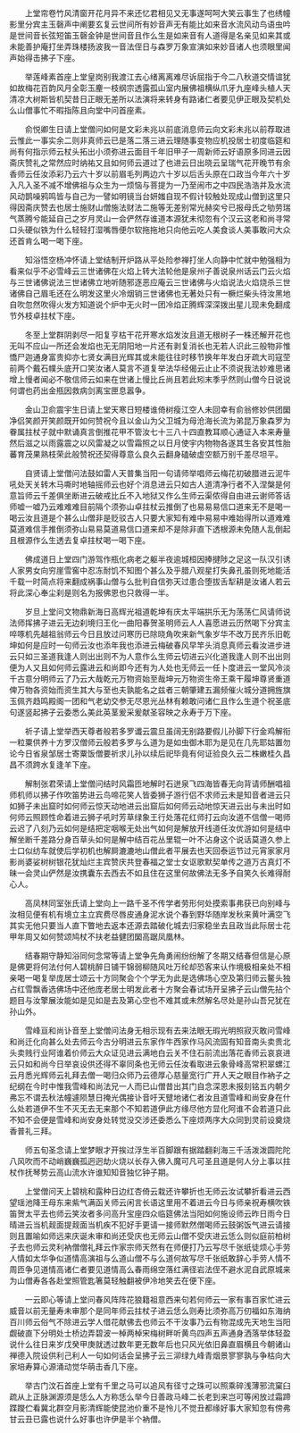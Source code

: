 <!-- { "loadSidebar": true } -->
　　上堂帘卷竹风清窗开花月异不来还忆君相见又无事遂呵呵大笑云事生了也绣幢影里分宾主玉磬声中阐要玄复云世间所有妙音声无有能比如来音水流风动鸟语虫吟是世间音长弦短笛玉磬金钟是世间音且作么生是如来音有人道得是名亲见如来其或未能善护庵打坐弄珠楼扬波我一音法侄日与森罗万象宣演如来妙音诸人也须眼里闻声始得击拂子下座。

　　举莲峰素首座上堂皇岗别我渡江去心绪离离难尽诉屈指于今二八秋道交情谊犹如故梅花百韵风月全彰玉麈一枝纲宗透露孤山室内展佛祖横纵爪牙九座峰头植人天清凉大树斯皆机契昔日正眼无差所以法演将来转身有路诸仁者要见伊正眼及契机处么山僧事忙不暇指陈且向堂中问首座素。

　　俞悦卿生日请上堂僧问如何是文彩未兆以前底消息师云向文彩未兆以前荐取进云惟此一事实余二则非真师云已是落二落三进云理随事变物应机投居士初度临筵和尚有何指示师云杖头拓出小须弥进云面目千年旧甲子一周新师云好语原多同进云因斋庆赞礼之常然应时纳祐又且如何师云道过了也进云日出晓云呈瑞气花开晚节有余香师云任汝添彩乃云六十岁以前眉毛列两边六十岁以后舌头原在口政当今年六十岁入凡入圣不减不增佛祖与众生为一烦恼与菩提为一乃至闹市之中四民浩浩并及水流风动鹊噪鸦鸣皆与自己为一譬如明镜当台妍媸自现不假计较触处现成山僧到这里只得因斋庆赞去也居士施财山僧施法财法二施等无差别常光赫奕兮已报母氏之劬劳瑞气蒸腾兮能延自己之岁月灵山一会俨然存谁道本源犹未彻忽有个汉云这老和尚寻常口头硬似铁为什么轻轻打湿嘴唇便尔软拖拖地只向他云吃人美食谈人美事敢问大众还首肯么喝一喝下座。

　　知浴悟空杨冲怀请上堂结制开炉路从平处险参禅打坐人向静中忙就中勉强相为看来似乎不必雪峰云三世诸佛在火焰上转大法轮他是泉州子善说泉州话云门云火焰与三世诸佛说法三世诸佛立地听随邪逐恶应庵云三世诸佛与火焰说法火焰烧杀三世诸佛自己眉毛还在么明发这里火冷烟销三世诸佛也无著处只有一橛烂柴头待汝黑地自吹忽然吹得火发方知道说个炉中无火时一团冷焰正腾辉深深拨出星儿现未免翻成节外枝卓拄杖下座。

　　冬至上堂群阴剥尽一阳复亨枯干花开寒水焰发汝且道无根树子一株还解开花也无叫不应山一所还会发焰也无无阴阳地一片还有剥复消长也无若人识此三般物非惟憍尸迦通身富贵抑亦七贤女满目光辉其或未能往往时移节换年年发白牙疏大司寇茔前两个戴石幞头底开口笑汝诸人莫言不道复举法华经偈云止止不须说我法妙难思诸增上慢者闻必不敬信师云如来在世诸上慢比丘尚且若此矧末季乎然则山僧今日说说何谓也药出金瓶因救病剑离宝匣息嚣争。

　　金山卫俞震宇生日请上堂天寒日短楼谁倚树瘦江空人未回幸有俞翁修妙供团圞净侣笑颜开笑颜既开如何赞祝今且以金山为父卫城为母沧海长流为弟昆万象森罗为眷属拄杖子就中默诵真言倒推花甲不管汝七十三八十四直教耳顺心通证入本来寿量然后滋之以雨露震之以风雷凝之以雪霜照之以日月使宇内物物各遂其生各安其性胎蕃育茂果熟枝荣此般赞祝还契得尊意么良久云翻身磕破虚空额万别千差尽坦平。

　　自贤请上堂僧问法鼓如雷人天普集当阳一句请师举唱师云梅花初破腊进云泥牛吼处天关转木马嘶时地轴摇师云也好个消息进云只如古人道清净行者不入涅槃是何意旨师云千差俱坐断进云破戒比丘不入地狱又作么生师云渠侬得自由进云谢师答话师嘘一嘘乃云难难难目前隔个须弥山卓拄杖云推倒了也易易易信口道来无不是喝一喝云汝且道是个甚么山僧非是贬驳古人只要大家知有难中易易中难始得所以道难难莫道难信手推倒须弥山易易莫道易信口道来却不是除非直下透根源未免随人乱倒起且根源作么生透去复卓拄杖喝一喝下座。

　　佛成道日上堂四门游驾作瓶化病老之躯半夜逾城桓因捧揵陟之足这一队汉引诱人家男女向穷崖雪窖中忍冻耐饥不知图个甚么及乎腊八观星打失鼻孔虽则死地能活千载一时简点将来翻成祸事山僧与么批判自信弥天过患合堕拔舌犁耕是汝诸人若云将此深心奉尘刹是则名为报佛恩也只救得一半。

　　岁旦上堂问文物鼎新海日高辉光祖道乾坤有庆太平端拱乐无为荡荡仁风请师说法师挥拂子进云无边刹境归王化一曲阳春贺圣明师云人人喜愿进云历然喝下分宾主啐啄机先越祖翁师云今日且放过问寒历已除晓角吹来新气象岁华不改万民齐乐旧乾坤如何是应时一句师云汝也添年我也添进云梅破春风早竿头消息真师云看汝进步进云只如三圣道我逢人则出出则不为人意作么生师云切进云兴化道我逢人则不出出则便为人又且如何师云露进云和尚即今还有为人处也无师云一任卜度进云一堂风冷淡千古意分明师云了乃云大哉乾元万物资始至哉坤元万物资生帝王乘干履坤尊贤重道俾万物各资始而资生其大与至也夫孰能名之兹者三朝肇建五漏频催火城分道拥旌旗玉佩齐趋鸣殿阁一团和气老幼交参无尽恩光丛林有赖敢问诸仁且作么生道个祝圣底句遂竖起拂子云委悉么美此英茎爰采爰献圣容映之永寿于万下座。

　　祈子请上堂举西天尊者般若多罗谶云震旦虽阔无别路要假儿孙脚下行金鸡解衔一粒粟供养十方罗汉僧师云般若多罗与么道为是如虫御木耶为是见在几先耶姑置勿论今日省泉邹居士寄粟饭僧要祈求儿孙以续后祀毕竟有何证验良久云二株嫩桂久昌昌不须跨水复逢羊下座。

　　解制张君荣请上堂僧问结时风霜匝地解时石迸泉飞四海皆春无向背请师酬唱祖师机师以拂子作吹笛势进云鸟啼花笑人皆委狮子游行侣不求师云未是知音者进云只如狮子未出窟时如何师云惊天动地进云出窟后如何师云动地惊天进云出与未出时如何师云照顾性命着进云狮子吼时芳草绿象王行处落花红师打云向汝道不信僧一喝师云迟了八刻乃云如何是结把定咽喉无处出气如何是解放开线道任汝优游如何是结中解坐断千差路分身百草头如何是解中结百花丛里辊一叶不沾身这个说话莫道久参上士口似纺车就使后学初机也解屙漉漉地山僧此者平展去也天回泰运节过元宵家家月影尚婆娑树树银花犹灿烂主宾赞庆共登春福之堂士女讴歌默契单传之道万古真灯不昧一会灵山俨然是汝携囊东去西去不如且住在这里何故佛法无多予自笑久长难得耐心人。

　　高凤林同室张氏请上堂向上一路千圣不传学者劳形何处摸索事弗获已向别峰与汝相见便有机有境立主立宾费尽唇皮通身泥水说个春到野华随岸发秋来黄叶满空飞其实无他只要当人直下瞥地去返本还源去踏破化城去归家稳坐去且政当此际居士花甲年周又如何赞颂鸠杖不扶老益健团圞高踞凤凰林。

　　结春期守静知浴同何念常等请上堂争先角勇闹纷纷解了冬期又结春但信是心原是佛更将何法付何人碧桃醉日铺干锦弱柳随风吐万纶却恐客来认作境极相亲处不相亲喝一喝复举庞居士颂云十方同聚会个个学无为此是选佛场心空及第归师云鳌头独占红雪飘香选佛场中还他庞老居士明发此者十方聚会春试场开呈拂子云山僧先拈个题目与汝擎展汝能如是见如是去及第心空也不难其或未然解名尽处是孙山吾兄犹在孙山外。

　　雪峰亘和尚讣音至上堂僧问法身无相示现有去来法眼无瑕光明照寂灭敢问雪峰和尚迁化向甚么处去师云今古分明进云东家作牛西家作马风流固有知音南头卖贵北头卖贱行业阿谁着价师云大众证见进云满地白云关不住石前流出落花香师云哀哀进云只如和尚今日举哀设供还得不辜同条也无师云任汝看取进云象骨峰高常积翠螺江云月悉光辉师云礼拜去僧一喝归众师乃云德厚心慈量宽行广开人天之眼目作衲子之纪纲在今时中惟我雪峰和尚法兄一人而已山僧昔出其门自念深恩未报刻铭五内朝夕弗忘不谓去秋法幢遽陨慧日掩光偶接讣音吁天躄地诸仁者汝且道雪峰和尚安身在什么处若道伊不生不灭无去无来那个不知若道伊此方缘尽他方显化阿谁不会若道只此不知不会便是雪峰和尚安身处转觉没交涉还委悉么下座烦两序大众同到灵前设奠烧香普礼三拜。

　　师五旬圣念请上堂梦眼才开挨过浮生半百脚跟有据踏翻刹海三千活泼泼圆陀陀八风吹而不动峭巍巍孤迥迥劫火烧以长存入佛入魔可凡可圣且道是何人分上事以拄杖作抚琴势云高山流水许谁知知音独忆钟子期。

　　上堂僧问天上碧桃和露种日边红杏倚云栽还许攀折也无师云汝试攀折看进云西望瑶池降王母东来紫气满函关师云闲言长语这里用不着进云今日与师亲祝寿横吹铁笛贺太平去也师云笑汝者多问高升宝座四众临筵佛法当阳如何施设师云昨日雨今日晴进云当机觌面提觌面当机疾不犯好手更请一接师默然僧喝师云鼓粥饭气进云请接则且置喻如师远来庆诞未审和尚还受庆也无师云山僧不受庆进云恁么则似庭前柏树子去也师云灵利衲僧僧礼拜云作家宗师天然有在师便打乃云写尽千张纸徒烦心手劳人情如太华争似道情高演祖与么道山僧不与么道何故写尽千张纸敢辞心手劳人情不周匝争见道情高诸仁者要见道情高么春雨绵空落红满径岩法侄不避水泥自武原城来为山僧寿各各赴堂照管匙箸莫轻触翻被伊冷地笑去在便下座。

　　一云即心等请上堂问春风阵阵花狼籍祖意西来句若何师云一家有事百家忙进云威音以前无量寿未审那个是同年师云拄杖子进云恁么则寿比须弥高万仞福如东海纳百川师云俗气不除进云学人借花献佛去也师云不干汝事乃云有物混成先天地生当阳觑破直下分明处士桥边弄碧波一棹两棹宋梅树畔听黄鸟四声五声通身洒落举体轻盈说什么往日来岁戊癸甲庚就透过数年更无数年后也只风光依旧鼻直眉横且今朝诸山禅德入院设供利己利人一句如何话会呈拂子云三泖绿九峰青烟景寥寥孰与争枯向大家培寿算心源涌动觉华萌击香几下座。

　　举古门汶石首座上堂有千里之马可以追风有径寸之珠可以照乘碎浅薄邪流窠臼疏从上正脉渊源须是恁么人方称恁么举今日善政马峰二长老到来岂可等闲放过霜蹄蹀躞伫看冀北群空月影清辉能使昆池价重不是怜儿不觉丑都缘好事大家知忽有傍弗甘云丑已露也说什么好事也许伊是半个衲僧。

